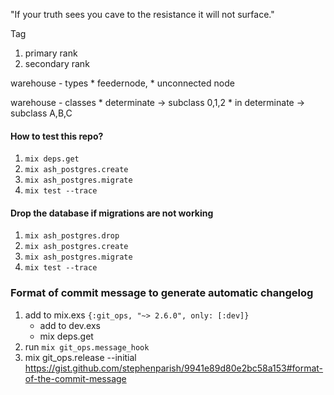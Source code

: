 "If your truth sees you cave to the resistance it will not surface."

Tag
1. primary rank
2. secondary rank

warehouse - types
    * feedernode,
    * unconnected node


warehouse - classes
    * determinate -> subclass 0,1,2
    * in determinate -> subclass A,B,C

#### How to test this repo?
1. `mix deps.get `
2. `mix ash_postgres.create`
3. `mix ash_postgres.migrate`
4. `mix test --trace`


#### Drop the database if migrations are not working
1. `mix ash_postgres.drop`
2. `mix ash_postgres.create`
3. `mix ash_postgres.migrate`
4. `mix test --trace`

### Format of commit message to generate automatic changelog
1. add to mix.exs
    `{:git_ops, "~> 2.6.0", only: [:dev]}`
    * add to dev.exs
    * mix deps.get
2. run `mix git_ops.message_hook`
3. mix git_ops.release --initial
https://gist.github.com/stephenparish/9941e89d80e2bc58a153#format-of-the-commit-message
